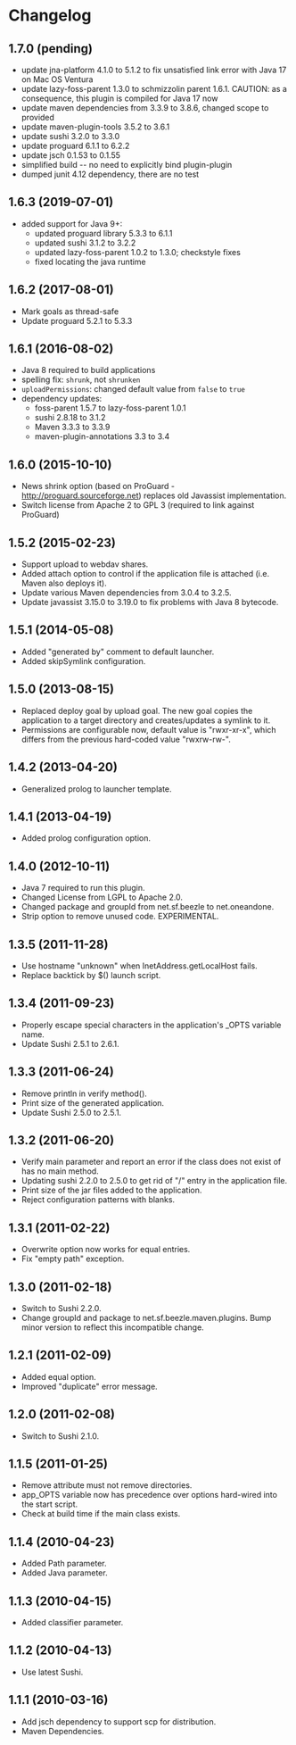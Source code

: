 # Changelog

## 1.7.0 (pending)

* update jna-platform 4.1.0 to 5.1.2 to fix unsatisfied link error with Java 17 on Mac OS Ventura
* update lazy-foss-parent 1.3.0 to schmizzolin parent 1.6.1.
  CAUTION: as a consequence, this plugin is compiled for Java 17 now
* update maven dependencies from 3.3.9 to 3.8.6, changed scope to provided
* update maven-plugin-tools 3.5.2 to 3.6.1
* update sushi 3.2.0 to 3.3.0
* update proguard 6.1.1 to 6.2.2
* update jsch 0.1.53 to 0.1.55
* simplified build -- no need to explicitly bind plugin-plugin
* dumped junit 4.12 dependency, there are no test


## 1.6.3 (2019-07-01)

* added support for Java 9+: 
  * updated proguard library 5.3.3 to 6.1.1
  * updated sushi 3.1.2 to 3.2.2
  * updated lazy-foss-parent 1.0.2 to 1.3.0; checkstyle fixes
  * fixed locating the java runtime

  
## 1.6.2 (2017-08-01)

* Mark goals as thread-safe
* Update proguard 5.2.1 to 5.3.3


## 1.6.1 (2016-08-02)

* Java 8 required to build applications
* spelling fix: `shrunk`, not `shrunken`
* `uploadPermissions`: changed default value from `false` to `true`
* dependency updates:
  * foss-parent 1.5.7 to lazy-foss-parent 1.0.1
  * sushi 2.8.18 to 3.1.2
  * Maven 3.3.3 to 3.3.9
  * maven-plugin-annotations 3.3 to 3.4


## 1.6.0 (2015-10-10)

* News shrink option (based on ProGuard - http://proguard.sourceforge.net) replaces old Javassist implementation.
* Switch license from Apache 2 to GPL 3 (required to link against ProGuard)


## 1.5.2 (2015-02-23)

* Support upload to webdav shares.
* Added attach option to control if the application file is attached (i.e. Maven also deploys it).
* Update various Maven dependencies from 3.0.4 to 3.2.5.
* Update javassist 3.15.0 to 3.19.0 to fix problems with Java 8 bytecode.


## 1.5.1 (2014-05-08)

* Added "generated by" comment to default launcher.
* Added skipSymlink configuration.


## 1.5.0 (2013-08-15)

* Replaced deploy goal by upload goal. The new goal copies the application to a target directory and creates/updates a symlink to it.
* Permissions are configurable now, default value is "rwxr-xr-x", which differs from the previous hard-coded value "rwxrw-rw-".


## 1.4.2 (2013-04-20)

* Generalized prolog to launcher template.


## 1.4.1 (2013-04-19)

* Added prolog configuration option.


## 1.4.0 (2012-10-11)

* Java 7 required to run this plugin.
* Changed License from LGPL to Apache 2.0.
* Changed package and groupId from net.sf.beezle to net.oneandone.
* Strip option to remove unused code. EXPERIMENTAL.


## 1.3.5 (2011-11-28)

* Use hostname "unknown" when InetAddress.getLocalHost fails.
* Replace backtick by $() launch script.


## 1.3.4 (2011-09-23)

* Properly escape special characters in the application's _OPTS variable name.
* Update Sushi 2.5.1 to 2.6.1.


## 1.3.3 (2011-06-24)

* Remove println in verify method().
* Print size of the generated application.
* Update Sushi 2.5.0 to 2.5.1.


## 1.3.2 (2011-06-20)

* Verify main parameter and report an error if the class does not exist of has no main method.
* Updating sushi 2.2.0 to 2.5.0 to get rid of "/" entry in the application file.
* Print size of the jar files added to the application.
* Reject configuration patterns with blanks.


## 1.3.1 (2011-02-22)

* Overwrite option now works for equal entries.
* Fix "empty path" exception.


## 1.3.0 (2011-02-18)

* Switch to Sushi 2.2.0.
* Change groupId and package to net.sf.beezle.maven.plugins. Bump minor version to reflect this incompatible change.


## 1.2.1 (2011-02-09)

* Added equal option.
* Improved "duplicate" error message.


## 1.2.0 (2011-02-08)

* Switch to Sushi 2.1.0.


## 1.1.5 (2011-01-25)

* Remove attribute must not remove directories.
* app_OPTS variable now has precedence over options hard-wired into the start script.
* Check at build time if the main class exists.


## 1.1.4 (2010-04-23)

* Added Path parameter.
* Added Java parameter.


## 1.1.3 (2010-04-15)

* Added classifier parameter.


## 1.1.2 (2010-04-13)

* Use latest Sushi.


## 1.1.1 (2010-03-16)

* Add jsch dependency to support scp for distribution.
* Maven Dependencies.
